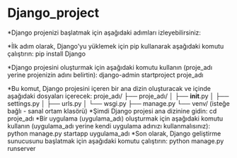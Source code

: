 # Django_project

*Django projenizi başlatmak için aşağıdaki adımları izleyebilirsiniz:

*İlk adım olarak, Django'yu yüklemek için pip kullanarak aşağıdaki komutu çalıştırın:
pip install Django

*Django projesini oluşturmak için aşağıdaki komutu kullanın (proje_adı yerine projenizin adını belirtin):
django-admin startproject proje_adı


*Bu komut, Django projesini içeren bir ana dizin oluşturacak ve içinde aşağıdaki dosyaları içerecek:
proje_adı/
├── proje_adı/
│   ├── __init__.py
│   ├── settings.py
│   ├── urls.py
│   └── wsgi.py
├── manage.py
└── venv/ (isteğe bağlı - sanal ortam klasörü)
*Şimdi Django projesi ana dizinine gidin:
cd proje_adı
*Bir uygulama (uygulama_adı) oluşturmak için aşağıdaki komutu kullanın (uygulama_adı yerine kendi uygulama adınızı kullanmalısınız):
python manage.py startapp uygulama_adı
*Son olarak, Django geliştirme sunucusunu başlatmak için aşağıdaki komutu çalıştırın:
python manage.py runserver
